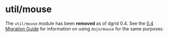 # util/mouse

The `util/mouse` module has been **removed** as of dgrid 0.4.
See the [0.4 Migration Guide](../../migrating/0.4-Migration.md#replacing-dgridutilmouse-with-dojomouse)
for information on using `dojo/mouse` for the same purposes.
